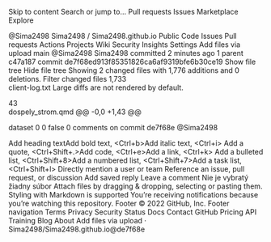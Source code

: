 Skip to content
Search or jump to…
Pull requests
Issues
Marketplace
Explore
 
@Sima2498 
Sima2498
/
Sima2498.github.io
Public
Code
Issues
Pull requests
Actions
Projects
Wiki
Security
Insights
Settings
Add files via upload
 main
@Sima2498
Sima2498 committed 2 minutes ago 
1 parent c47a187 commit de7f68ed913f85351826ca6af9319bfe6b30ce19
Show file tree Hide file tree
Showing 2 changed files with 1,776 additions and 0 deletions.
Filter changed files
 1,733  
client-log.txt
Large diffs are not rendered by default.

 43  
dospely_strom.qmd
@@ -0,0 +1,43 @@
<!DOCTYPE qgis PUBLIC 'http://mrcc.com/qgis.dtd' 'SYSTEM'>
<qgis version="3.22.4-Bia?owie?a">
  <identifier></identifier>
  <parentidentifier></parentidentifier>
  <language></language>
  <type>dataset</type>
  <title>Stromy</title>
  <abstract></abstract>
  <contact>
    <name></name>
    <organization></organization>
    <position></position>
    <voice></voice>
    <fax></fax>
    <email></email>
    <role></role>
  </contact>
  <links/>
  <fees></fees>
  <encoding></encoding>
  <crs>
    <spatialrefsys>
      <wkt></wkt>
      <proj4></proj4>
      <srsid>0</srsid>
      <srid>0</srid>
      <authid></authid>
      <description></description>
      <projectionacronym></projectionacronym>
      <ellipsoidacronym></ellipsoidacronym>
      <geographicflag>false</geographicflag>
    </spatialrefsys>
  </crs>
  <extent>
    <spatial maxy="0" miny="0" maxz="0" minx="0" dimensions="2" maxx="0" minz="0" crs=""/>
    <temporal>
      <period>
        <start></start>
        <end></end>
      </period>
    </temporal>
  </extent>
</qgis>
0 comments on commit de7f68e
@Sima2498
 
Add heading textAdd bold text, <Ctrl+b>Add italic text, <Ctrl+i>
Add a quote, <Ctrl+Shift+.>Add code, <Ctrl+e>Add a link, <Ctrl+k>
Add a bulleted list, <Ctrl+Shift+8>Add a numbered list, <Ctrl+Shift+7>Add a task list, <Ctrl+Shift+l>
Directly mention a user or team
Reference an issue, pull request, or discussion
Add saved reply
Leave a comment
Nie je vybratý žiadny súbor
Attach files by dragging & dropping, selecting or pasting them.
Styling with Markdown is supported
 You’re receiving notifications because you’re watching this repository.
Footer
© 2022 GitHub, Inc.
Footer navigation
Terms
Privacy
Security
Status
Docs
Contact GitHub
Pricing
API
Training
Blog
About
Add files via upload · Sima2498/Sima2498.github.io@de7f68e

